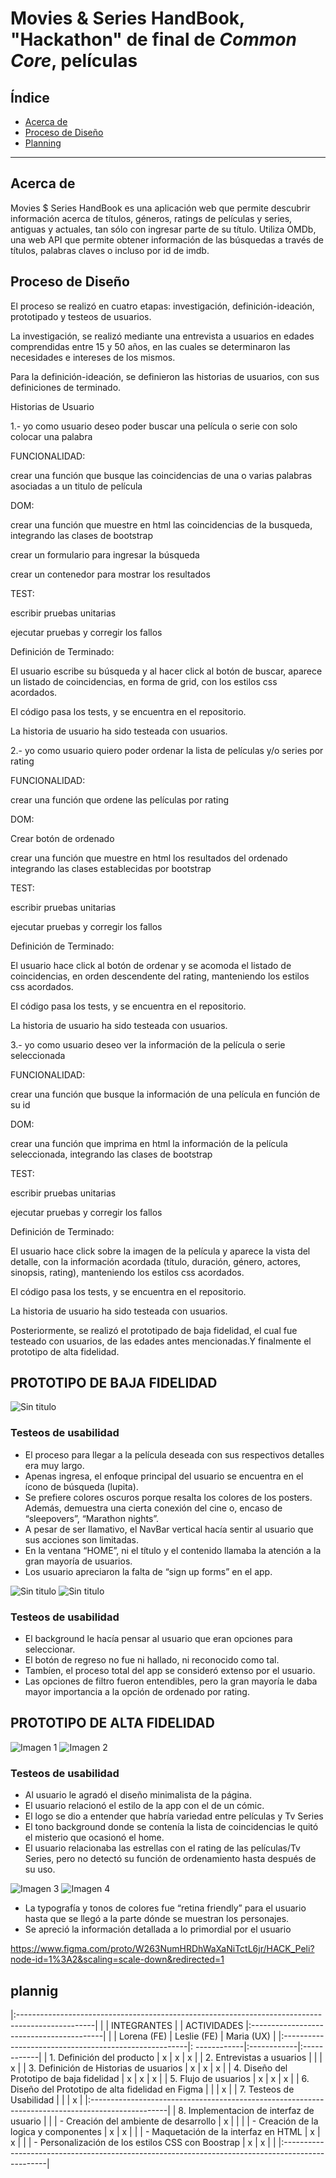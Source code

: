 # Movies & Series HandBook, "Hackathon" de final de _Common Core_, películas

## Índice

* [Acerca de](#acerca-de)
* [Proceso de Diseño](#proceso-de-diseño)
* [Planning](#planning)

***

## Acerca de

Movies $ Series HandBook es una aplicación web que permite descubrir información acerca de títulos, géneros, ratings de películas y series, antiguas y actuales, tan sólo con ingresar parte de su título. Utiliza OMDb, una web API que permite obtener información de las búsquedas a través de títulos, palabras claves o incluso por id de imdb.

## Proceso de Diseño

El proceso se realizó en cuatro etapas: investigación, definición-ideación, prototipado y testeos de usuarios.

La investigación, se realizó mediante una entrevista a usuarios en edades comprendidas entre 15 y 50 años, en las cuales se determinaron las necesidades e intereses de los mismos.

Para la definición-ideación, se definieron las historias de usuarios, con sus definiciones de terminado.

Historias de Usuario

1.- yo como usuario deseo poder buscar una película o serie con solo colocar una palabra

FUNCIONALIDAD:

crear una función que busque las coincidencias de una o varias palabras asociadas a un titulo de película

DOM:

crear una función que muestre en html las coincidencias de la busqueda, integrando las clases de bootstrap

crear un formulario para ingresar la búsqueda

crear un contenedor para mostrar los resultados

TEST:

escribir pruebas unitarias

ejecutar pruebas y corregir los fallos

Definición de Terminado:

El usuario escribe su búsqueda y al hacer click al botón de buscar, aparece un listado de coincidencias, en
forma de grid, con los estilos css acordados.

El código pasa los tests, y se encuentra en el repositorio.

La historia de usuario ha sido testeada con usuarios.

2.- yo como usuario quiero poder ordenar la lista de películas y/o series por rating

FUNCIONALIDAD:

crear una función que ordene las películas por rating

DOM:

Crear botón de ordenado

crear una función que muestre en html los resultados del ordenado integrando las clases establecidas por
bootstrap

TEST:

escribir pruebas unitarias

ejecutar pruebas y corregir los fallos

Definición de Terminado:

El usuario hace click al botón de ordenar y se acomoda el listado de coincidencias, en orden descendente
del rating, manteniendo los estilos css acordados.

El código pasa los tests, y se encuentra en el repositorio.

La historia de usuario ha sido testeada con usuarios.

3.- yo como usuario deseo ver la información de la película o serie seleccionada

FUNCIONALIDAD:

crear una función que busque la información de una película en función de su id

DOM:

crear una función que imprima en html la información de la película seleccionada, integrando las clases de
bootstrap

TEST:

escribir pruebas unitarias

ejecutar pruebas y corregir los fallos

Definición de Terminado:

El usuario hace click sobre la imagen de la película y aparece la vista del detalle, con la información acordada (título, duración, género, actores, sinopsis, rating), manteniendo los estilos css acordados.

El código pasa los tests, y se encuentra en el repositorio.

La historia de usuario ha sido testeada con usuarios.

Posteriormente, se realizó el prototipado de baja fidelidad, el cual fue testeado con usuarios, de las edades antes mencionadas.Y finalmente el prototipo de alta fidelidad.

## PROTOTIPO DE BAJA FIDELIDAD

![Sin titulo](assets/prot_bf_1.jpg)

### Testeos de usabilidad 
* El proceso para llegar a la película deseada con sus respectivos detalles era muy largo.
* Apenas ingresa, el enfoque principal del usuario se encuentra en el ícono de búsqueda (lupita).
* Se prefiere colores oscuros porque resalta los colores de los posters. Además, demuestra una cierta conexión del cine o, encaso de “sleepovers”,         “Marathon nights”.
* A pesar de ser llamativo, el NavBar vertical hacía sentir al usuario que sus acciones son limitadas.
* En la ventana “HOME”, ni el título y el contenido llamaba la atención a la gran mayoría de usuarios.
* Los usuario apreciaron la falta de “sign up forms” en el app.  

![Sin titulo](assets/prot_bf_2.jpg)
![Sin titulo](assets/prot_bf_3.jpg)

### Testeos de usabilidad 
* El background le hacía pensar al usuario que eran opciones para seleccionar.
* El botón de regreso no fue ni hallado, ni reconocido como tal.
* Tambíen, el proceso total del app se consideró extenso por el usuario.
* Las opciones de filtro fueron entendibles, pero la gran mayoría le daba mayor importancia a la opción de ordenado por rating.

## PROTOTIPO DE ALTA FIDELIDAD 

![Imagen 1][1]  ![Imagen 2][2]

 [1]: assets/prot_af_1.png
 [2]: assets/prot_af_2.png

### Testeos de usabilidad
* Al usuario le agradó el diseño minimalista de la página.
* El usuario relacionó el estilo de la app con el de un cómic.
* El logo se dio a entender que habría variedad entre películas y Tv Series
* El tono background donde se contenía la lista de coincidencias le quitó el misterio que ocasionó el home. 
* El usuario relacionaba las estrellas con el rating de las películas/Tv Series, pero no detectó su función de ordenamiento hasta después de su uso.


![Imagen 3][3]  ![Imagen 4][4]

 [3]: assets/prot_af_3.png
 [4]: assets/prot_af_4.png

* La typografía y tonos de colores fue “retina friendly” para el usuario hasta que se llegó a la parte dónde se muestran los personajes.
* Se apreció la información detallada a lo primordial por el usuario

https://www.figma.com/proto/W263NumHRDhWaXaNiTctL6jr/HACK_Peli?node-id=1%3A2&scaling=scale-down&redirected=1


## plannig

|:-------------------------------------------------------------------------------------------------|
|                                                       |              INTEGRANTES                 |
|                    ACTIVIDADES                        |:-----------------------------------------|
|                                                       |  Lorena (FE) | Leslie (FE) | Maria (UX)  |
|:------------------------------------------------------|: ------------|:------------|:------------|
|  1. Definición del producto                           |       x      |      x      |      x      |
|  2. Entrevistas a usuarios                            |              |             |      x      |
|  3. Definición de Historias de usuarios               |       x      |      x      |      x      |
|  4. Diseño del Prototipo de baja fidelidad            |       x      |      x      |      x      |
|  5. Flujo de usuarios                                 |       x      |      x      |      x      |
|  6. Diseño del Prototipo de alta fidelidad en Figma   |              |             |      x      |
|  7. Testeos de Usabilidad                             |              |             |      x      |
|:-------------------------------------------------------------------------------------------------|
|  8. Implementacion de interfaz de usuario             |                                          |
|    - Creación del ambiente de desarrollo              |        x     |             |             |
|    - Creación de la logica y componentes              |        x     |      x      |             |
|    - Maquetación de la interfaz  en HTML              |        x     |      x      |             |
|    - Personalización de los estilos CSS con Boostrap  |        x     |      x      |             |
|:-------------------------------------------------------------------------------------------------|


